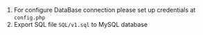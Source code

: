 1. For configure DataBase connection please set up credentials at ```config.php```
2. Export SQL file ```SQL/v1.sql``` to MySQL database 
